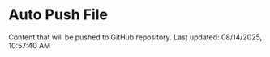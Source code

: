 # Auto Push File

Content that will be pushed to GitHub repository.
Last updated: 08/14/2025, 10:57:40 AM